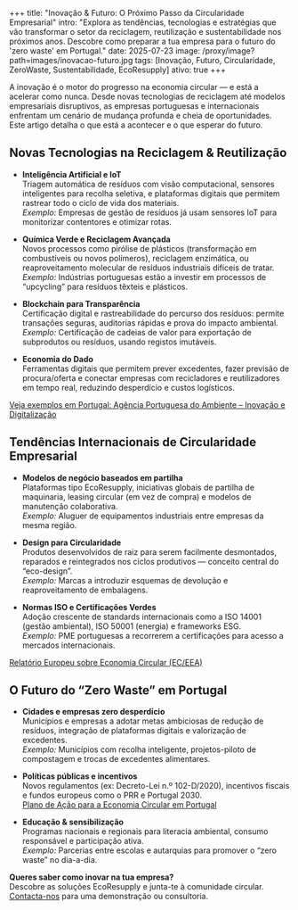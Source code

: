 +++
title: "Inovação & Futuro: O Próximo Passo da Circularidade Empresarial"
intro: "Explora as tendências, tecnologias e estratégias que vão transformar o setor da reciclagem, reutilização e sustentabilidade nos próximos anos. Descobre como preparar a tua empresa para o futuro do 'zero waste' em Portugal."
date: 2025-07-23
image: /proxy/image?path=images/inovacao-futuro.jpg
tags: [Inovação, Futuro, Circularidade, ZeroWaste, Sustentabilidade, EcoResupply]
ativo: true
+++

A inovação é o motor do progresso na economia circular — e está a acelerar como nunca. Desde novas tecnologias de reciclagem até modelos empresariais disruptivos, as empresas portuguesas e internacionais enfrentam um cenário de mudança profunda e cheia de oportunidades. Este artigo detalha o que está a acontecer e o que esperar do futuro.

## Novas Tecnologias na Reciclagem & Reutilização

- **Inteligência Artificial e IoT**  
  Triagem automática de resíduos com visão computacional, sensores inteligentes para recolha seletiva, e plataformas digitais que permitem rastrear todo o ciclo de vida dos materiais.  
  *Exemplo:* Empresas de gestão de resíduos já usam sensores IoT para monitorizar contentores e otimizar rotas.

- **Química Verde e Reciclagem Avançada**  
  Novos processos como pirólise de plásticos (transformação em combustíveis ou novos polímeros), reciclagem enzimática, ou reaproveitamento molecular de resíduos industriais difíceis de tratar.  
  *Exemplo:* Indústrias portuguesas estão a investir em processos de “upcycling” para resíduos têxteis e plásticos.

- **Blockchain para Transparência**  
  Certificação digital e rastreabilidade do percurso dos resíduos: permite transações seguras, auditorias rápidas e prova do impacto ambiental.  
  *Exemplo:* Certificação de cadeias de valor para exportação de subprodutos ou resíduos, usando registos imutáveis.

- **Economia do Dado**  
  Ferramentas digitais que permitem prever excedentes, fazer previsão de procura/oferta e conectar empresas com recicladores e reutilizadores em tempo real, reduzindo desperdício e custos logísticos.

[Veja exemplos em Portugal: Agência Portuguesa do Ambiente – Inovação e Digitalização](https://apambiente.pt/)

## Tendências Internacionais de Circularidade Empresarial

- **Modelos de negócio baseados em partilha**  
  Plataformas tipo EcoResupply, iniciativas globais de partilha de maquinaria, leasing circular (em vez de compra) e modelos de manutenção colaborativa.  
  *Exemplo:* Aluguer de equipamentos industriais entre empresas da mesma região.

- **Design para Circularidade**  
  Produtos desenvolvidos de raiz para serem facilmente desmontados, reparados e reintegrados nos ciclos produtivos — conceito central do “eco-design”.  
  *Exemplo:* Marcas a introduzir esquemas de devolução e reaproveitamento de embalagens.

- **Normas ISO e Certificações Verdes**  
  Adoção crescente de standards internacionais como a ISO 14001 (gestão ambiental), ISO 50001 (energia) e frameworks ESG.  
  *Exemplo:* PME portuguesas a recorrerem a certificações para acesso a mercados internacionais.

[Relatório Europeu sobre Economia Circular (EC/EEA)](https://www.eea.europa.eu/pt/topics/waste/circular-economy)


## O Futuro do “Zero Waste” em Portugal

- **Cidades e empresas zero desperdício**  
  Municípios e empresas a adotar metas ambiciosas de redução de resíduos, integração de plataformas digitais e valorização de excedentes.  
  *Exemplo:* Municípios com recolha inteligente, projetos-piloto de compostagem e trocas de excedentes alimentares.

- **Políticas públicas e incentivos**  
  Novos regulamentos (ex: Decreto-Lei n.º 102-D/2020), incentivos fiscais e fundos europeus como o PRR e Portugal 2030.  
  [Plano de Ação para a Economia Circular em Portugal](https://apambiente.pt/politica-ambiental/economia-circular)

- **Educação & sensibilização**  
  Programas nacionais e regionais para literacia ambiental, consumo responsável e participação ativa.  
  *Exemplo:* Parcerias entre escolas e autarquias para promover o “zero waste” no dia-a-dia.

**Queres saber como inovar na tua empresa?**  
Descobre as soluções EcoResupply e junta-te à comunidade circular. [Contacta-nos](https://ph7x.pt/Home/Contact) para uma demonstração ou consultoria.
